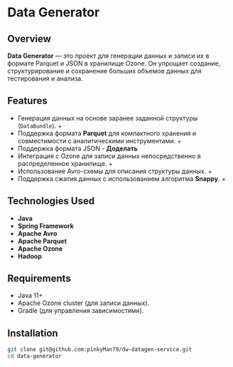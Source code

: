 # Data Generator

## Overview
**Data Generator** — это проект для генерации данных и записи их в формате Parquet и JSON в хранилище Ozone. Он упрощает создание, структурирование и сохранение больших объемов данных для тестирования и анализа.

## Features
- Генерация данных на основе заранее заданной структуры (`DataBundle`). +
- Поддержка формата **Parquet** для компактного хранения и совместимости с аналитическими инструментами. +
- Поддержка формата JSON - **Доделать**
- Интеграция с Ozone для записи данных непосредственно в распределенное хранилище. +
- Использование Avro-схемы для описания структуры данных. +
- Поддержка сжатия данных с использованием алгоритма **Snappy**. +

## Technologies Used
- **Java**
- **Spring Framework**
- **Apache Avro**
- **Apache Parquet**
- **Apache Ozone**
- **Hadoop**

## Requirements
- Java 11+
- Apache Ozone cluster (для записи данных).
- Gradle (для управления зависимостями).

## Installation
   ```bash
   git clone git@github.com:pinkyMan79/dw-datagen-service.git
   cd data-generator
   ```